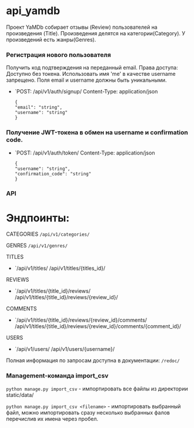 # api_yamdb
Проект YaMDb собирает отзывы (Review) пользователей на произведения (Title).
Произведения делятся на категории(Category).
У произведений есть жанры(Genres).

### Регистрация нового пользователя
Получить код подтверждения на переданный email.
Права доступа: Доступно без токена.
Использовать имя 'me' в качестве username запрещено.
Поля email и username должны быть уникальными.

*   `POST: /api/v1/auth/signup/
Content-Type: application/json

        {
        "email": "string",
        "username": "string"
        }


### Получение JWT-токена в обмен на username и confirmation code.
    
*   `POST: /api/v1/auth/token/
Content-Type: application/json

        {
        "username": "string",
        "confirmation_code": "string"
        }


### API
# Эндпоинты:
 CATEGORIES
`/api/v1/categories/`

 GENRES
`/api/v1/genres/`

 TITLES
*   `/api/v1/titles/
/api/v1/titles/{titles_id}/

 REVIEWS
*   `/api/v1/titles/{title_id}/reviews/
/api/v1/titles/{title_id}/reviews/{review_id}/

 COMMENTS
*   `/api/v1/titles/{title_id}/reviews/{review_id}/comments/
/api/v1/titles/{title_id}/reviews/{review_id}/comments/{comment_id}/

 USERS
*   `/api/v1/users/
/api/v1/users/{username}/

Полная информация по запросам доступна в документации: `/redoc/`


### Management-команда import_csv

`python manage.py import_csv` - импортировать все файлы из директории static/data/

`python manage.py import_csv <filename>` - импортировать выбранный файл, можно импортировать сразу несколько выбранных фалов перечислив их имена через пробел.
